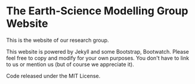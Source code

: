 # The Earth-Science Modelling Group Website

This is the website of our research group.

This website is powered by Jekyll and some Bootstrap, Bootwatch. Please feel free to copy and modify for your own purposes.  You don't have to link to us or mention us (but of course we appreciate it).

Code released under the MIT License.

